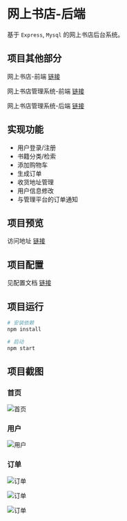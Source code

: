 # 网上书店-后端

基于 `Express`, `Mysql` 的网上书店后台系统。


## 项目其他部分
网上书店-前端 [链接](https://github.com/pwx123/shop-store-client)

网上书店管理系统-前端 [链接](https://github.com/pwx123/shop-store-management-client)

网上书店管理系统-后端 [链接](https://github.com/pwx123/shop-store-management-server)

## 实现功能

- 用户登录/注册
- 书籍分类/检索
- 添加购物车
- 生成订单
- 收货地址管理
- 用户信息修改
- 与管理平台的订单通知

## 项目预览

访问地址 [链接](http://182.254.192.62:8081/)

## 项目配置

见配置文档 [链接](https://github.com/pwx123/shop-store-server/blob/master/CONFIG.md)

## 项目运行

``` bash
# 安装依赖
npm install

# 启动
npm start
```

## 项目截图
### 首页
![首页](https://github.com/pwx123/shop-store-server/raw/master/screenshots/home.png)

### 用户
![用户](https://github.com/pwx123/shop-store-server/raw/master/screenshots/user.png)

### 订单
![订单](https://github.com/pwx123/shop-store-server/raw/master/screenshots/order.png)

![订单](https://github.com/pwx123/shop-store-server/raw/master/screenshots/order_1.png)

![订单](https://github.com/pwx123/shop-store-server/raw/master/screenshots/order_2.png)
